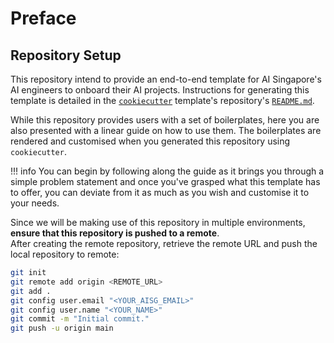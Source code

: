 # Preface

## Repository Setup

This repository intend to provide an end-to-end template for AI 
Singapore's AI engineers to onboard their AI projects. Instructions for 
generating this template is detailed in the [`cookiecutter`][ccutter] 
template's repository's [`README.md`][readme].

While this repository provides users with a set of boilerplates, here 
you are also presented with a linear guide on how to use them. The 
boilerplates are rendered and customised when you generated this 
repository using `cookiecutter`.

!!! info
    You can begin by following along the guide as it brings you through
    a simple problem statement and once you've grasped what this
    template has to offer, you can deviate from it as much as you wish
    and customise it to your needs.

Since we will be making use of this repository in multiple environments, 
__ensure that this repository is pushed to a remote__.  
After creating the remote repository, retrieve the remote URL and push
the local repository to remote:

```bash
git init
git remote add origin <REMOTE_URL>
git add .
git config user.email "<YOUR_AISG_EMAIL>"
git config user.name "<YOUR_NAME>"
git commit -m "Initial commit."
git push -u origin main
```

[ccutter]: https://github.com/cookiecutter/cookiecutter
[readme]: https://github.com/aisingapore/kapitan-hull/blob/main/README.md
